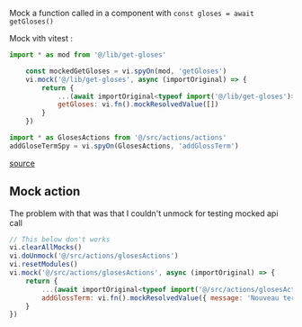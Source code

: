 Mock a function called in a component with
`const gloses = await getGloses()`

Mock vith vitest :

```javascript
import * as mod from '@/lib/get-gloses'

    const mockedGetGloses = vi.spyOn(mod, 'getGloses')
    vi.mock('@/lib/get-gloses', async (importOriginal) => {
        return {
            ...(await importOriginal<typeof import('@/lib/get-gloses')>()),
            getGloses: vi.fn().mockResolvedValue([])
        }
    })

```

```javascript
import * as GlosesActions from '@/src/actions/actions'
addGloseTermSpy = vi.spyOn(GlosesActions, 'addGlossTerm')
```

[source](https://dev.to/erikpuk/how-to-mock-a-third-party-es6-export-in-vitest-38ff)

## Mock action

The problem with that was that I couldn't unmock for testing mocked api call

```javascript
// This below don't works
vi.clearAllMocks()
vi.doUnmock('@/src/actions/glosesActions')
vi.resetModules()
vi.mock('@/src/actions/glosesActions', async (importOriginal) => {
    return {
        ...(await importOriginal<typeof import('@/src/actions/glosesActions')>()),
        addGlossTerm: vi.fn().mockResolvedValue({ message: 'Nouveau terme ajouté avec succès', error: null })
    }
})
```

